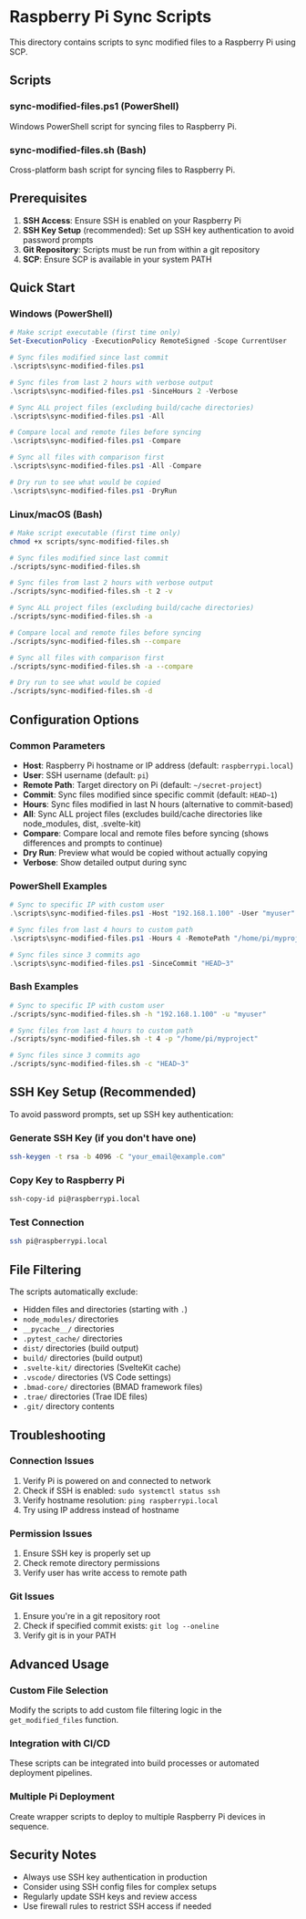 # Raspberry Pi Sync Scripts

This directory contains scripts to sync modified files to a Raspberry Pi using SCP.

## Scripts

### sync-modified-files.ps1 (PowerShell)
Windows PowerShell script for syncing files to Raspberry Pi.

### sync-modified-files.sh (Bash)
Cross-platform bash script for syncing files to Raspberry Pi.

## Prerequisites

1. **SSH Access**: Ensure SSH is enabled on your Raspberry Pi
2. **SSH Key Setup** (recommended): Set up SSH key authentication to avoid password prompts
3. **Git Repository**: Scripts must be run from within a git repository
4. **SCP**: Ensure SCP is available in your system PATH

## Quick Start

### Windows (PowerShell)
```powershell
# Make script executable (first time only)
Set-ExecutionPolicy -ExecutionPolicy RemoteSigned -Scope CurrentUser

# Sync files modified since last commit
.\scripts\sync-modified-files.ps1

# Sync files from last 2 hours with verbose output
.\scripts\sync-modified-files.ps1 -SinceHours 2 -Verbose

# Sync ALL project files (excluding build/cache directories)
.\scripts\sync-modified-files.ps1 -All

# Compare local and remote files before syncing
.\scripts\sync-modified-files.ps1 -Compare

# Sync all files with comparison first
.\scripts\sync-modified-files.ps1 -All -Compare

# Dry run to see what would be copied
.\scripts\sync-modified-files.ps1 -DryRun
```

### Linux/macOS (Bash)
```bash
# Make script executable (first time only)
chmod +x scripts/sync-modified-files.sh

# Sync files modified since last commit
./scripts/sync-modified-files.sh

# Sync files from last 2 hours with verbose output
./scripts/sync-modified-files.sh -t 2 -v

# Sync ALL project files (excluding build/cache directories)
./scripts/sync-modified-files.sh -a

# Compare local and remote files before syncing
./scripts/sync-modified-files.sh --compare

# Sync all files with comparison first
./scripts/sync-modified-files.sh -a --compare

# Dry run to see what would be copied
./scripts/sync-modified-files.sh -d
```

## Configuration Options

### Common Parameters
- **Host**: Raspberry Pi hostname or IP address (default: `raspberrypi.local`)
- **User**: SSH username (default: `pi`)
- **Remote Path**: Target directory on Pi (default: `~/secret-project`)
- **Commit**: Sync files modified since specific commit (default: `HEAD~1`)
- **Hours**: Sync files modified in last N hours (alternative to commit-based)
- **All**: Sync ALL project files (excludes build/cache directories like node_modules, dist, .svelte-kit)
- **Compare**: Compare local and remote files before syncing (shows differences and prompts to continue)
- **Dry Run**: Preview what would be copied without actually copying
- **Verbose**: Show detailed output during sync

### PowerShell Examples
```powershell
# Sync to specific IP with custom user
.\scripts\sync-modified-files.ps1 -Host "192.168.1.100" -User "myuser"

# Sync files from last 4 hours to custom path
.\scripts\sync-modified-files.ps1 -Hours 4 -RemotePath "/home/pi/myproject"

# Sync files since 3 commits ago
.\scripts\sync-modified-files.ps1 -SinceCommit "HEAD~3"
```

### Bash Examples
```bash
# Sync to specific IP with custom user
./scripts/sync-modified-files.sh -h "192.168.1.100" -u "myuser"

# Sync files from last 4 hours to custom path
./scripts/sync-modified-files.sh -t 4 -p "/home/pi/myproject"

# Sync files since 3 commits ago
./scripts/sync-modified-files.sh -c "HEAD~3"
```

## SSH Key Setup (Recommended)

To avoid password prompts, set up SSH key authentication:

### Generate SSH Key (if you don't have one)
```bash
ssh-keygen -t rsa -b 4096 -C "your_email@example.com"
```

### Copy Key to Raspberry Pi
```bash
ssh-copy-id pi@raspberrypi.local
```

### Test Connection
```bash
ssh pi@raspberrypi.local
```

## File Filtering

The scripts automatically exclude:
- Hidden files and directories (starting with `.`)
- `node_modules/` directories
- `__pycache__/` directories
- `.pytest_cache/` directories
- `dist/` directories (build output)
- `build/` directories (build output)
- `.svelte-kit/` directories (SvelteKit cache)
- `.vscode/` directories (VS Code settings)
- `.bmad-core/` directories (BMAD framework files)
- `.trae/` directories (Trae IDE files)
- `.git/` directory contents

## Troubleshooting

### Connection Issues
1. Verify Pi is powered on and connected to network
2. Check if SSH is enabled: `sudo systemctl status ssh`
3. Verify hostname resolution: `ping raspberrypi.local`
4. Try using IP address instead of hostname

### Permission Issues
1. Ensure SSH key is properly set up
2. Check remote directory permissions
3. Verify user has write access to remote path

### Git Issues
1. Ensure you're in a git repository root
2. Check if specified commit exists: `git log --oneline`
3. Verify git is in your PATH

## Advanced Usage

### Custom File Selection
Modify the scripts to add custom file filtering logic in the `get_modified_files` function.

### Integration with CI/CD
These scripts can be integrated into build processes or automated deployment pipelines.

### Multiple Pi Deployment
Create wrapper scripts to deploy to multiple Raspberry Pi devices in sequence.

## Security Notes

- Always use SSH key authentication in production
- Consider using SSH config files for complex setups
- Regularly update SSH keys and review access
- Use firewall rules to restrict SSH access if needed